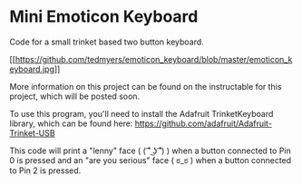 # Mini Emoticon Keyboard
Code for a small trinket based two button keyboard.

[[https://github.com/tedmyers/emoticon_keyboard/blob/master/emoticon_keyboard.jpg]]

More information on this project can be found on the instructable for this project, which will be posted soon.

To use this program, you'll need to install the Adafruit TrinketKeyboard library, which can be found here: https://github.com/adafruit/Adafruit-Trinket-USB

This code will print a "lenny" face ( ( ͡˚ ͜ʖ ͡˚) ) when a button connected to Pin 0 is pressed
and an "are you serious" face ( ಠ_ಠ ) when a button connected to Pin 2 is pressed.